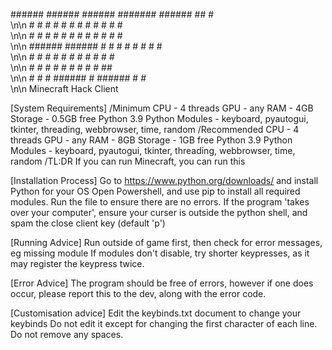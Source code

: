 \######  ######  ######  #######  ######  ##   #
\
\n\n
\#    #  #    #  #    #     #     #    #  # #  #
\
\n\n
\#    #  #    #  #    #     #     #    #  # #  #
\
\n\n
\######  ######  #    #     #     #    #  #  # #
\
\n\n
\#       # #     #    #     #     #    #  #  # #
\
\n\n
\#       #  #    #    #     #     #    #  #   ##
\
\n\n
\#       #   #   ######     #     ######  #    #
\
\n\n
Minecraft Hack Client

[System Requirements]
/Minimum
CPU - 4 threads
GPU - any
RAM - 4GB
Storage - 0.5GB free
Python 3.9
Python Modules - keyboard, pyautogui, tkinter, threading, webbrowser, time, random
/Recommended
CPU - 4 threads
GPU - any
RAM - 8GB
Storage - 1GB free
Python 3.9
Python Modules - keyboard, pyautogui, tkinter, threading, webbrowser, time, random
/TL:DR If you can run Minecraft, you can run this

[Installation Process]
Go to https://www.python.org/downloads/ and install Python for your OS
Open Powershell, and use pip to install all required modules.
Run the file to ensure there are no errors.
If the program 'takes over your computer', ensure your curser is outside the python shell, and spam the close client key (default 'p')

[Running Advice]
Run outside of game first, then check for error messages, eg missing module
If modules don't disable, try shorter keypresses, as it may register the keypress twice.

[Error Advice]
The program should be free of errors, however if one does occur, please report this to the dev, along with the error code.

[Customisation advice]
Edit the keybinds.txt document to change your keybinds
Do not edit it except for changing the first character of each line. Do not remove any spaces.
